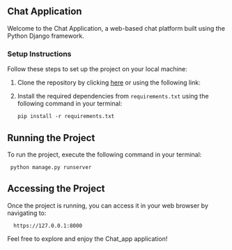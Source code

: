 ## Chat Application

Welcome to the Chat Application, a web-based chat platform built using the Python Django framework.

### Setup Instructions



Follow these steps to set up the project on your local machine:

1. Clone the repository by clicking [here](https://github.com/kibetamos/Chat_app/tree/main) or using the following link:

2. Install the required dependencies from `requirements.txt` using the following command in your terminal:
   
       pip install -r requirements.txt
   

## Running the Project

To run the project, execute the following command in your terminal:

     python manage.py runserver

## Accessing the Project


Once the project is running, you can access it in your web browser by navigating to:

      https://127.0.0.1:8000

Feel free to explore and enjoy the Chat_app application!
